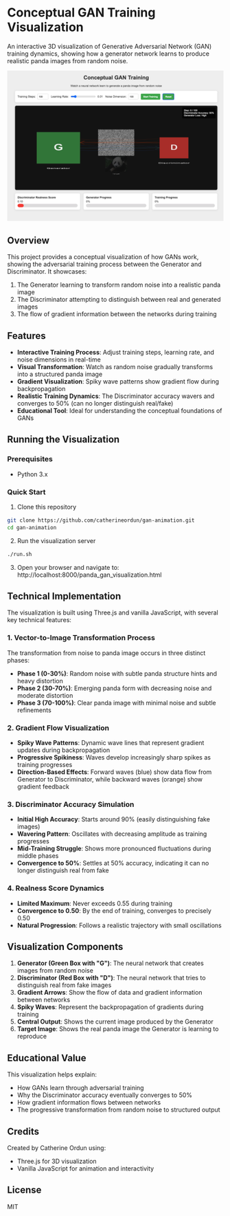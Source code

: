# Conceptual GAN Training Visualization

An interactive 3D visualization of Generative Adversarial Network (GAN) training dynamics, showing how a generator network learns to produce realistic panda images from random noise.

![GAN Training Visualization](main.png)

## Overview

This project provides a conceptual visualization of how GANs work, showing the adversarial training process between the Generator and Discriminator. It showcases:

1. The Generator learning to transform random noise into a realistic panda image
2. The Discriminator attempting to distinguish between real and generated images
3. The flow of gradient information between the networks during training

## Features

- **Interactive Training Process**: Adjust training steps, learning rate, and noise dimensions in real-time
- **Visual Transformation**: Watch as random noise gradually transforms into a structured panda image
- **Gradient Visualization**: Spiky wave patterns show gradient flow during backpropagation
- **Realistic Training Dynamics**: The Discriminator accuracy wavers and converges to 50% (can no longer distinguish real/fake)
- **Educational Tool**: Ideal for understanding the conceptual foundations of GANs

## Running the Visualization

### Prerequisites
- Python 3.x

### Quick Start
1. Clone this repository
```bash
git clone https://github.com/catherineordun/gan-animation.git
cd gan-animation
```

2. Run the visualization server
```bash
./run.sh
```

3. Open your browser and navigate to: http://localhost:8000/panda_gan_visualization.html

## Technical Implementation

The visualization is built using Three.js and vanilla JavaScript, with several key technical features:

### 1. Vector-to-Image Transformation Process
The transformation from noise to panda image occurs in three distinct phases:
- **Phase 1 (0-30%)**: Random noise with subtle panda structure hints and heavy distortion
- **Phase 2 (30-70%)**: Emerging panda form with decreasing noise and moderate distortion
- **Phase 3 (70-100%)**: Clear panda image with minimal noise and subtle refinements

### 2. Gradient Flow Visualization
- **Spiky Wave Patterns**: Dynamic wave lines that represent gradient updates during backpropagation
- **Progressive Spikiness**: Waves develop increasingly sharp spikes as training progresses
- **Direction-Based Effects**: Forward waves (blue) show data flow from Generator to Discriminator, while backward waves (orange) show gradient feedback

### 3. Discriminator Accuracy Simulation
- **Initial High Accuracy**: Starts around 90% (easily distinguishing fake images)
- **Wavering Pattern**: Oscillates with decreasing amplitude as training progresses
- **Mid-Training Struggle**: Shows more pronounced fluctuations during middle phases
- **Convergence to 50%**: Settles at 50% accuracy, indicating it can no longer distinguish real from fake

### 4. Realness Score Dynamics
- **Limited Maximum**: Never exceeds 0.55 during training
- **Convergence to 0.50**: By the end of training, converges to precisely 0.50
- **Natural Progression**: Follows a realistic trajectory with small oscillations

## Visualization Components

1. **Generator (Green Box with "G")**: The neural network that creates images from random noise
2. **Discriminator (Red Box with "D")**: The neural network that tries to distinguish real from fake images
3. **Gradient Arrows**: Show the flow of data and gradient information between networks
4. **Spiky Waves**: Represent the backpropagation of gradients during training
5. **Central Output**: Shows the current image produced by the Generator
6. **Target Image**: Shows the real panda image the Generator is learning to reproduce

## Educational Value

This visualization helps explain:
- How GANs learn through adversarial training
- Why the Discriminator accuracy eventually converges to 50%
- How gradient information flows between networks
- The progressive transformation from random noise to structured output

## Credits

Created by Catherine Ordun using:
- Three.js for 3D visualization
- Vanilla JavaScript for animation and interactivity

## License

MIT 